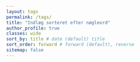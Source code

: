 ```yaml
---
layout: tags
permalink: /tags/
title: "Indlæg sorteret efter nøgleord"
author_profile: true
classes: wide
sort_by: title # date (default) title
sort_order: forward # forward (default), reverse
sitemap: false
---
```

